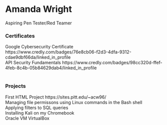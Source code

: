 # Amanda Wright
Aspiring Pen Tester/Red Teamer

<h3>Certificates</h3>
Google Cybersecurity Certificate <href>https://www.credly.com/badges/76e8cb06-f2d3-4dfa-9312-cdae9dbf66da/linked_in_profile</href> <br>
API Security Fundamentals <href>https://www.credly.com/badges/98cc320d-ffef-4feb-8c4b-05b84629dab4/linked_in_profile</href> <br>
<br>
<strong><h3>Projects</h3></strong>
First HTML Project <href>https://sites.pitt.edu/~acw96/</href> <br>
Managing file permissons using Linux commands in the Bash shell <br>
Applying filters to SQL queries <br>
Installing Kali on my Chromebook <br>
Oracle VM VirtualBox


